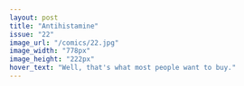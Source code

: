 ```yaml
---
layout: post
title: "Antihistamine"
issue: "22"
image_url: "/comics/22.jpg"
image_width: "778px"
image_height: "222px"
hover_text: "Well, that's what most people want to buy."
---
```


